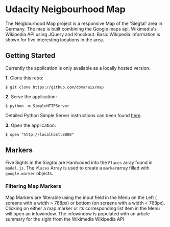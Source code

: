 # Udacity Neigbourhood Map

The Neigbourhood Map project is a responsive Map of the 'Siegtal' area in Germany. The map is built combining the Google maps api, Wikimedia's Wikipedia API using JQuery and Knockout. Basic Wikipedia information is shown for five interesting locations in the area.

## Getting Started
Currently the application is only available as a locally hosted version.


**1.** Clone this repo:

```
$ git clone https://github.com/dbmarais/map
````

**2.** Serve the application:

```
$ python -m SimpleHTTPServer
```

Detailed Python Simple Server instructions can been found [here](https://docs.python.org/2/library/basehttpserver.html).

**3.** Open the application:

```
$ open "http://localhost:8000"
```

## Markers
Five Sights in the _Siegtal_ are Hardcoded into the `Places` array found in `model.js`. The `Places` Array is used to create a `marker`array filled with `google.marker` objects.

### Filtering Map Markers
 Map Markers are filterable using the input field in the Menu on the Left ( screens with a width > 768px) or bottom (on screens with a width < 768px). Clicking on either a map marker or its corresponding list item in the Menu will open an infowindow. The infowindow is populated with an article summary for the sight from the Wikimedia Wikipedia API 
